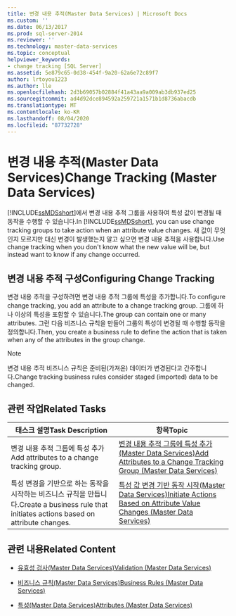 ```yaml
---
title: 변경 내용 추적(Master Data Services) | Microsoft Docs
ms.custom: ''
ms.date: 06/13/2017
ms.prod: sql-server-2014
ms.reviewer: ''
ms.technology: master-data-services
ms.topic: conceptual
helpviewer_keywords:
- change tracking [SQL Server]
ms.assetid: 5e879c65-0d38-454f-9a20-62a6e72c89f7
author: lrtoyou1223
ms.author: lle
ms.openlocfilehash: 2d3b69057b02884f41a43aa9a009ab3db937ed25
ms.sourcegitcommit: ad4d92dce894592a259721a1571b1d8736abacdb
ms.translationtype: MT
ms.contentlocale: ko-KR
ms.lasthandoff: 08/04/2020
ms.locfileid: "87732728"
---
```

# <a name="change-tracking-master-data-services"></a><span data-ttu-id="eb61f-102">변경 내용 추적(Master Data Services)</span><span class="sxs-lookup"><span data-stu-id="eb61f-102">Change Tracking (Master Data Services)</span></span>
  <span data-ttu-id="eb61f-103">[!INCLUDE[ssMDSshort](../includes/ssmdsshort-md.md)]에서 변경 내용 추적 그룹을 사용하여 특성 값이 변경될 때 동작을 수행할 수 있습니다.</span><span class="sxs-lookup"><span data-stu-id="eb61f-103">In [!INCLUDE[ssMDSshort](../includes/ssmdsshort-md.md)], you can use change tracking groups to take action when an attribute value changes.</span></span> <span data-ttu-id="eb61f-104">새 값이 무엇인지 모르지만 대신 변경이 발생했는지 알고 싶으면 변경 내용 추적을 사용합니다.</span><span class="sxs-lookup"><span data-stu-id="eb61f-104">Use change tracking when you don't know what the new value will be, but instead want to know if any change occurred.</span></span>  
  
## <a name="configuring-change-tracking"></a><span data-ttu-id="eb61f-105">변경 내용 추적 구성</span><span class="sxs-lookup"><span data-stu-id="eb61f-105">Configuring Change Tracking</span></span>  
 <span data-ttu-id="eb61f-106">변경 내용 추적을 구성하려면 변경 내용 추적 그룹에 특성을 추가합니다.</span><span class="sxs-lookup"><span data-stu-id="eb61f-106">To configure change tracking, you add an attribute to a change tracking group.</span></span> <span data-ttu-id="eb61f-107">그룹에 하나 이상의 특성을 포함할 수 있습니다.</span><span class="sxs-lookup"><span data-stu-id="eb61f-107">The group can contain one or many attributes.</span></span> <span data-ttu-id="eb61f-108">그런 다음 비즈니스 규칙을 만들어 그룹의 특성이 변경될 때 수행할 동작을 정의합니다.</span><span class="sxs-lookup"><span data-stu-id="eb61f-108">Then, you create a business rule to define the action that is taken when any of the attributes in the group change.</span></span>  
  
> [!NOTE]  
>  <span data-ttu-id="eb61f-109">변경 내용 추적 비즈니스 규칙은 준비된(가져온) 데이터가 변경된다고 간주합니다.</span><span class="sxs-lookup"><span data-stu-id="eb61f-109">Change tracking business rules consider staged (imported) data to be changed.</span></span>  
  
## <a name="related-tasks"></a><span data-ttu-id="eb61f-110">관련 작업</span><span class="sxs-lookup"><span data-stu-id="eb61f-110">Related Tasks</span></span>  
  
|<span data-ttu-id="eb61f-111">태스크 설명</span><span class="sxs-lookup"><span data-stu-id="eb61f-111">Task Description</span></span>|<span data-ttu-id="eb61f-112">항목</span><span class="sxs-lookup"><span data-stu-id="eb61f-112">Topic</span></span>|  
|----------------------|-----------|  
|<span data-ttu-id="eb61f-113">변경 내용 추적 그룹에 특성 추가</span><span class="sxs-lookup"><span data-stu-id="eb61f-113">Add attributes to a change tracking group.</span></span>|[<span data-ttu-id="eb61f-114">변경 내용 추적 그룹에 특성 추가&#40;Master Data Services&#41;</span><span class="sxs-lookup"><span data-stu-id="eb61f-114">Add Attributes to a Change Tracking Group &#40;Master Data Services&#41;</span></span>](add-attributes-to-a-change-tracking-group-master-data-services.md)|  
|<span data-ttu-id="eb61f-115">특성 변경을 기반으로 하는 동작을 시작하는 비즈니스 규칙을 만듭니다.</span><span class="sxs-lookup"><span data-stu-id="eb61f-115">Create a business rule that initiates actions based on attribute changes.</span></span>|[<span data-ttu-id="eb61f-116">특성 값 변경 기반 동작 시작&#40;Master Data Services&#41;</span><span class="sxs-lookup"><span data-stu-id="eb61f-116">Initiate Actions Based on Attribute Value Changes &#40;Master Data Services&#41;</span></span>](../../2014/master-data-services/initiate-actions-based-on-attribute-value-changes-master-data-services.md)|  
  
## <a name="related-content"></a><span data-ttu-id="eb61f-117">관련 내용</span><span class="sxs-lookup"><span data-stu-id="eb61f-117">Related Content</span></span>  
  
-   [<span data-ttu-id="eb61f-118">유효성 검사&#40;Master Data Services&#41;</span><span class="sxs-lookup"><span data-stu-id="eb61f-118">Validation &#40;Master Data Services&#41;</span></span>](../../2014/master-data-services/validation-master-data-services.md)  
  
-   [<span data-ttu-id="eb61f-119">비즈니스 규칙&#40;Master Data Services&#41;</span><span class="sxs-lookup"><span data-stu-id="eb61f-119">Business Rules &#40;Master Data Services&#41;</span></span>](../../2014/master-data-services/business-rules-master-data-services.md)  
  
-   [<span data-ttu-id="eb61f-120">특성&#40;Master Data Services&#41;</span><span class="sxs-lookup"><span data-stu-id="eb61f-120">Attributes &#40;Master Data Services&#41;</span></span>](../../2014/master-data-services/attributes-master-data-services.md)  
  
  
